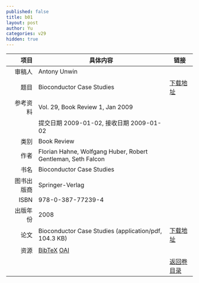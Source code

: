 ```yaml
---
published: false
title: b01
layout: post
author: Yu
categories: v29
hidden: true
---
```


| 项目 | 具体内容 | 链接 |
|---:|---|---|
| 审稿人 | Antony Unwin| |
| 题目 |Bioconductor Case Studies | [下载地址](http://www.jstatsoft.org/v29/b01/paper) |
| 参考资料 |Vol. 29, Book Review 1, Jan 2009 | |
| | 提交日期 2009-01-02, 接收日期 2009-01-02| | 
| 类别 | Book Review| |
| 作者 | Florian Hahne, Wolfgang Huber, Robert Gentleman, Seth Falcon| |
| 书名| Bioconductor Case Studies| |
| 图书出版商 | Springer-Verlag| |
| ISBN | 978-0-387-77239-4| |
| 出版年份 | 2008| |
| 论文 | Bioconductor Case Studies  (application/pdf, 104.3 KB)| [下载地址](http://www.jstatsoft.org/v29/b01/paper) |
| 资源 | [BibTeX](http://www.jstatsoft.org/v29/b01/bibtex) [OAI](http://www.jstatsoft.org/oai?verb=GetRecord&identifier=oai.jstatsoft/v29/b01&prefix=oai_dc)| |
| |  | [返回卷目录]({{site.baseurl}}/volume/v29.html) |